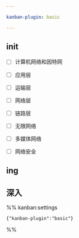 ```yaml
---

kanban-plugin: basic

---
```


## init

- [ ] 计算机网络和因特网
- [ ] 应用层
- [ ] 运输层
- [ ] 网络层
- [ ] 链路层
- [ ] 无限网络
- [ ] 多媒体网络
- [ ] 网络安全


## ing



## 深入





%% kanban:settings
```
{"kanban-plugin":"basic"}
```
%%